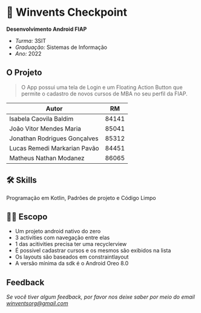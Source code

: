 
# 🦅 Winvents Checkpoint

**Desenvolvimento Android FIAP**

* *Turma:* 3SIT 
* *Graduação:* Sistemas de Informação
* *Ano:* 2022



## O Projeto
> O App possui uma tela de Login e um Floating Action Button que permite o cadastro de novos cursos de MBA no seu perfil da FIAP.


| Autor               | RM                                                |
| ----------------- | ---------------------------------------------------------------- |
| Isabela Caovila Baldim        | 84141 |
| João Vitor Mendes Maria       | 85041 |
| Jonathan Rodrigues Gonçalves  | 85312 |
| Lucas Remedi Markarian Pavão  | 84451 |
| Matheus Nathan Modanez        | 86065 |

## 🛠 Skills
Programação em Kotlin, Padrões de projeto e Código Limpo

## 👩‍💻 Escopo

 * Um projeto android nativo do zero
 * 3 activities com navegação entre elas
 * 1 das acitivities precisa ter uma recyclerview
 * É possivel cadastrar cursos e os mesmos são exibidos na lista
 * Os layouts são baseados em constraintlayout
 * A versão mínima da sdk é o Android Oreo 8.0
 
## Feedback

*Se você tiver algum feedback, por favor nos deixe saber por meio do email winventsorg@gmail.com*

